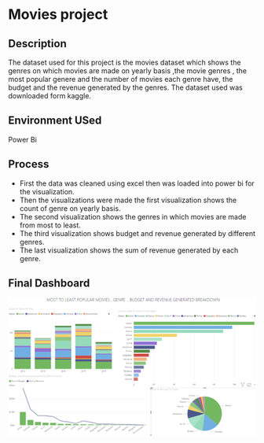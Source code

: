 # Movies project
## Description 
The dataset used for this project is the movies dataset which shows the genres on which movies are made on yearly basis ,the movie genres , the most popular genere and the number of movies each genre have, the budget and the revenue generated by the genres. The dataset used was downloaded form kaggle.

## Environment USed
Power Bi

## Process
- First the data was cleaned using excel then was loaded into power bi for the visualization.
- Then the visualizations were made the first visualization shows the count of genre on yearly basis.
- The second visualization shows the genres in which movies are made from most to least.
- The third visualization shows budget and revenue generated by different genres.
- The last visualization shows the sum of revenue generated by each genre.

## Final Dashboard
![](powerbi.png)
